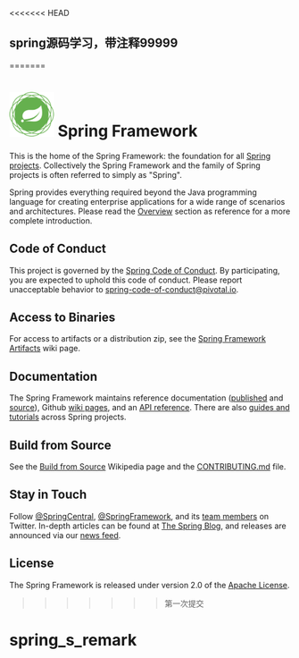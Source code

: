 <<<<<<< HEAD
## spring源码学习，带注释99999
=======
# <img src="src/docs/asciidoc/images/spring-framework.png" width="80" height="80"> Spring Framework

This is the home of the Spring Framework: the foundation for all [Spring projects](https://spring.io/projects). Collectively the Spring Framework and the family of Spring projects is often referred to simply as "Spring". 

Spring provides everything required beyond the Java programming language for creating enterprise applications for a wide range of scenarios and architectures. Please read the [Overview](https://docs.spring.io/spring/docs/current/spring-framework-reference/overview.html#spring-introduction) section as reference for a more complete introduction.

## Code of Conduct

This project is governed by the [Spring Code of Conduct](CODE_OF_CONDUCT.adoc). By participating, you are expected to uphold this code of conduct. Please report unacceptable behavior to spring-code-of-conduct@pivotal.io.

## Access to Binaries

For access to artifacts or a distribution zip, see the [Spring Framework Artifacts](https://github.com/spring-projects/spring-framework/wiki/Spring-Framework-Artifacts) wiki page.

## Documentation

The Spring Framework maintains reference documentation ([published](http://docs.spring.io/spring-framework/docs/current/spring-framework-reference/) and [source](src/docs/asciidoc)), Github [wiki pages](https://github.com/spring-projects/spring-framework/wiki), and an
[API reference](http://docs.spring.io/spring-framework/docs/current/javadoc-api/). There are also [guides and tutorials](https://spring.io/guides) across Spring projects.

## Build from Source

See the [Build from Source](https://github.com/spring-projects/spring-framework/wiki/Build-from-Source) Wikipedia page and the [CONTRIBUTING.md](CONTRIBUTING.md) file.

## Stay in Touch

Follow [@SpringCentral](https://twitter.com/springcentral), [@SpringFramework](https://twitter.com/springframework), and its [team members](https://twitter.com/springframework/lists/team/members) on Twitter. In-depth articles can be found at [The Spring Blog](http://spring.io/blog/), and releases are announced via our [news feed](http://spring.io/blog/category/news).

## License

The Spring Framework is released under version 2.0 of the [Apache License](http://www.apache.org/licenses/LICENSE-2.0).
>>>>>>> 第一次提交
# spring_s_remark
